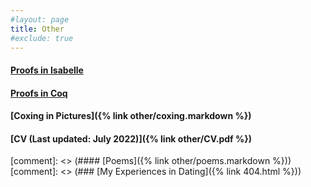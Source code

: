 ```yaml
---
#layout: page
title: Other
#exclude: true
---
```


#### [Proofs in Isabelle](https://github.com/hei411/Isabelle)
#### [Proofs in Coq](https://github.com/hei411/software_foundations_coq)
#### [Coxing in Pictures]({% link  other/coxing.markdown %})
#### [CV (Last updated: July 2022)]({% link  other/CV.pdf %})

[comment]: <> (#### [Poems]({% link  other/poems.markdown %}))
[comment]: <> (### [My Experiences in Dating]({% link  404.html %}))
